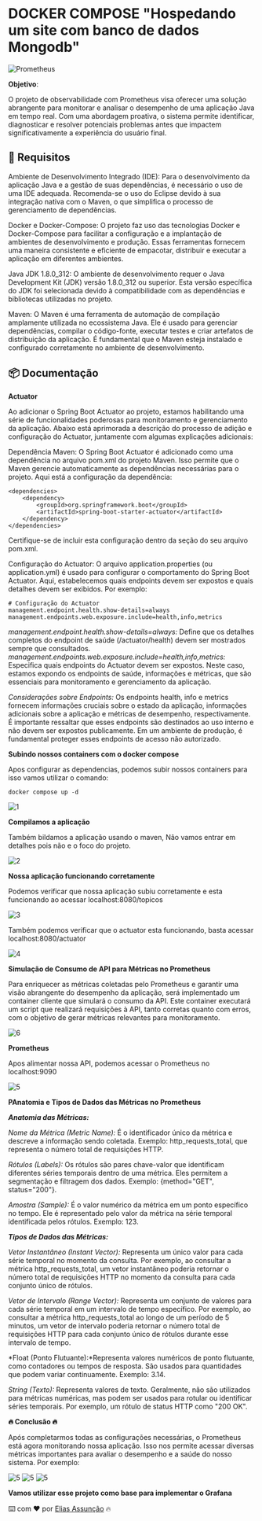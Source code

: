 # DOCKER COMPOSE "Hospedando um site com banco de dados Mongodb"

![Prometheus](./projeto_obs/image.png)

**Objetivo**:

O projeto de observabilidade com Prometheus visa oferecer uma solução abrangente para monitorar e analisar o desempenho de uma aplicação Java em tempo real. Com uma abordagem proativa, o sistema permite identificar, diagnosticar e resolver potenciais problemas antes que impactem significativamente a experiência do usuário final.


## 📌 Requisitos

Ambiente de Desenvolvimento Integrado (IDE):
Para o desenvolvimento da aplicação Java e a gestão de suas dependências, é necessário o uso de uma IDE adequada. Recomenda-se o uso do Eclipse devido à sua integração nativa com o Maven, o que simplifica o processo de gerenciamento de dependências.

Docker e Docker-Compose:
O projeto faz uso das tecnologias Docker e Docker-Compose para facilitar a configuração e a implantação de ambientes de desenvolvimento e produção. Essas ferramentas fornecem uma maneira consistente e eficiente de empacotar, distribuir e executar a aplicação em diferentes ambientes.

Java JDK 1.8.0_312:
O ambiente de desenvolvimento requer o Java Development Kit (JDK) versão 1.8.0_312 ou superior. Esta versão específica do JDK foi selecionada devido à compatibilidade com as dependências e bibliotecas utilizadas no projeto.

Maven:
O Maven é uma ferramenta de automação de compilação amplamente utilizada no ecossistema Java. Ele é usado para gerenciar dependências, compilar o código-fonte, executar testes e criar artefatos de distribuição da aplicação. É fundamental que o Maven esteja instalado e configurado corretamente no ambiente de desenvolvimento.


## 📦 Documentação

**Actuator**

Ao adicionar o Spring Boot Actuator ao projeto, estamos habilitando uma série de funcionalidades poderosas para monitoramento e gerenciamento da aplicação. Abaixo está aprimorada a descrição do processo de adição e configuração do Actuator, juntamente com algumas explicações adicionais:

Dependência Maven:
O Spring Boot Actuator é adicionado como uma dependência no arquivo pom.xml do projeto Maven. Isso permite que o Maven gerencie automaticamente as dependências necessárias para o projeto. Aqui está a configuração da dependência:

```
<dependencies>
    <dependency>
        <groupId>org.springframework.boot</groupId>
        <artifactId>spring-boot-starter-actuator</artifactId>
    </dependency>
</dependencies>
```

Certifique-se de incluir esta configuração dentro da seção <dependencies> do seu arquivo pom.xml.

Configuração do Actuator:
O arquivo application.properties (ou application.yml) é usado para configurar o comportamento do Spring Boot Actuator. Aqui, estabelecemos quais endpoints devem ser expostos e quais detalhes devem ser exibidos. Por exemplo:

```
# Configuração do Actuator
management.endpoint.health.show-details=always
management.endpoints.web.exposure.include=health,info,metrics
```

*management.endpoint.health.show-details=always:* Define que os detalhes completos do endpoint de saúde (/actuator/health) devem ser mostrados sempre que consultados.
*management.endpoints.web.exposure.include=health,info,metrics:* Especifica quais endpoints do Actuator devem ser expostos. Neste caso, estamos expondo os endpoints de saúde, 
informações e métricas, que são essenciais para monitoramento e gerenciamento da aplicação.

*Considerações sobre Endpoints:*
Os endpoints health, info e metrics fornecem informações cruciais sobre o estado da aplicação, informações adicionais sobre a aplicação e métricas de desempenho, respectivamente. É importante ressaltar que esses endpoints são destinados ao uso interno e não devem ser expostos publicamente. Em um ambiente de produção, é fundamental proteger esses endpoints de acesso não autorizado.

**Subindo nossos containers com o docker compose**

Apos configurar as dependencias, podemos subir nossos containers para isso vamos utilizar o comando:

```
docker compose up -d

```

![1](./projeto_obs/01.png)

**Compilamos a aplicação**

Também bildamos a aplicação usando o maven, Não vamos entrar em detalhes pois não e o foco do projeto.

![2](./projeto_obs/02.png)


**Nossa aplicação funcionando corretamente**

Podemos verificar que nossa aplicação subiu corretamente e esta funcionando ao acessar localhost:8080/topicos

![3](./projeto_obs/03.png)


Também podemos verificar que o actuator esta funcionando, basta acessar localhost:8080/actuator

![4](./projeto_obs/04.png)


**Simulação de Consumo de API para Métricas no Prometheus**

Para enriquecer as métricas coletadas pelo Prometheus e garantir uma visão abrangente do desempenho da aplicação, será implementado um container cliente que simulará o consumo da API. Este container executará um script que realizará requisições à API, tanto corretas quanto com erros, com o objetivo de gerar métricas relevantes para monitoramento.

![6](./projeto_obs/06.png)


**Prometheus**

Apos alimentar nossa API, podemos acessar o Prometheus no localhost:9090

![5](./projeto_obs/05.png)

**PAnatomia e Tipos de Dados das Métricas no Prometheus**

***Anatomia das Métricas:***

*Nome da Métrica (Metric Name):* É o identificador único da métrica e descreve a informação sendo coletada. Exemplo: http_requests_total, que representa o número total de requisições HTTP.

*Rótulos (Labels):* Os rótulos são pares chave-valor que identificam diferentes séries temporais dentro de uma métrica. Eles permitem a segmentação e filtragem dos dados. Exemplo: {method="GET", status="200"}.

*Amostra (Sample):* É o valor numérico da métrica em um ponto específico no tempo. Ele é representado pelo valor da métrica na série temporal identificada pelos rótulos. Exemplo: 123.

***Tipos de Dados das Métricas:***

*Vetor Instantâneo (Instant Vector):* Representa um único valor para cada série temporal no momento da consulta. Por exemplo, ao consultar a métrica http_requests_total, um vetor instantâneo poderia retornar o número total de requisições HTTP no momento da consulta para cada conjunto único de rótulos.

*Vetor de Intervalo (Range Vector):* Representa um conjunto de valores para cada série temporal em um intervalo de tempo específico. Por exemplo, ao consultar a métrica http_requests_total ao longo de um período de 5 minutos, um vetor de intervalo poderia retornar o número total de requisições HTTP para cada conjunto único de rótulos durante esse intervalo de tempo.

*Float (Ponto Flutuante):*Representa valores numéricos de ponto flutuante, como contadores ou tempos de resposta. São usados para quantidades que podem variar continuamente. Exemplo: 3.14.

*String (Texto):* Representa valores de texto. Geralmente, não são utilizados para métricas numéricas, mas podem ser usados para rotular ou identificar séries temporais. Por exemplo, um rótulo de status HTTP como "200 OK".

**🔥 Conclusão 🔥**

Após completarmos todas as configurações necessárias, o Prometheus está agora monitorando nossa aplicação. Isso nos permite acessar diversas métricas importantes para avaliar o desempenho e a saúde do nosso sistema. Por exemplo:

![5](./projeto_obs/08.png)
![5](./projeto_obs/09.png)
![5](./projeto_obs/11.png)



**Vamos utilizar esse projeto como base para implementar o Grafana**

⌨️ com ❤️ por [Elias Assunção](https://github.com/Hooligam) 🔥

